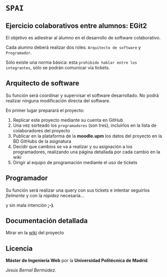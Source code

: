# `SPAI`
## Ejercicio colaborativos entre alumnos: EGit2
El objetivo es adiestrar al alumno en el desarrollo de software colaborativo.

Cada alumno deberá realizar dos roles: `Arquitecto de software` y `Programador`.

Sólo existe una norma básica: esta `prohibido hablar entre los integrantes`, sólo se podrán comunicar vía tickets.

## Arquitecto de software
Su función será coordinar y supervisar el software desarrollado.
No podrá realizar ninguna modificación directa del software.

En primer lugar preparará el proyecto:

1. Replicar este proyecto mediante su cuenta en GitHub
2. Una vez sorteado los `programadores` (son tres), incluirlos en la lista de colaboradores del proyecto
3. Publicar en la plataforma de la **moodle.upm** los datos del proyecto en la BD GitHubs de la asignatura
4. Decidir que cambios se va a realizar y su asignación a los programadores,
realizando una página detallada por cada cambio en la wiki
5. Dirigir al equipo de programación mediante el uso de tickets

## Programador
Su función será realizar una query con sus tickets e intentar seguirlos *fielmente* y con la *rapidez* necesaria...

y sin mala intención **;-)**.

## Documentación detallada
Mirar en la [wiki][] del proyecto

## Licencia
**Máster de Ingeniería Web** por la **Universidad Politécnica de Madrid**.

*Jesús Bernal Bermúdez*.

[wiki]:https://github.com/miw-upm/EGit2/wiki
